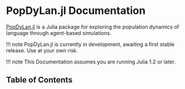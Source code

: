 # PopDyLan.jl Documentation

[PopDyLan.jl](http://henr.in/PopDyLan.jl) is a Julia package for exploring the population dynamics of language through agent-based simulations.

!!! note
    PopDyLan.jl is currently in development, awaiting a first stable release. Use at your own risk.

!!! note
    This Documentation assumes you are running Julia 1.2 or later.

## Table of Contents

```@contents
```
